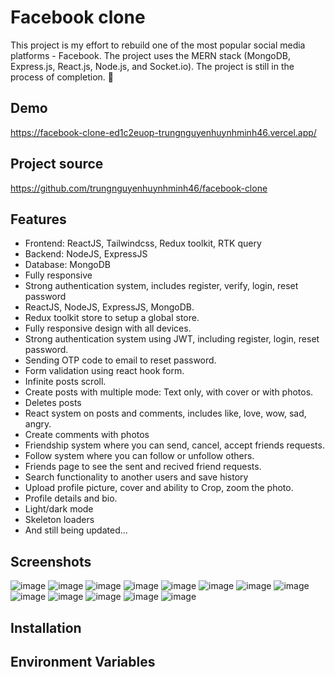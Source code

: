 # Facebook clone

This project is my effort to rebuild one of the most popular social media platforms - Facebook. The project uses the MERN stack (MongoDB, Express.js, React.js, Node.js, and Socket.io). The project is still in the process of completion. 🚀

## Demo

https://facebook-clone-ed1c2euop-trungnguyenhuynhminh46.vercel.app/

## Project source

https://github.com/trungnguyenhuynhminh46/facebook-clone

## Features

- Frontend: ReactJS, Tailwindcss, Redux toolkit, RTK query
- Backend: NodeJS, ExpressJS
- Database: MongoDB
- Fully responsive
- Strong authentication system, includes register, verify, login, reset password
- ReactJS, NodeJS, ExpressJS, MongoDB.
- Redux toolkit store to setup a global store.
- Fully responsive design with all devices.
- Strong authentication system using JWT, including register, login, reset password.
- Sending OTP code to email to reset password.
- Form validation using react hook form.
- Infinite posts scroll.
- Create posts with multiple mode: Text only, with cover or with photos.
- Deletes posts
- React system on posts and comments, includes like, love, wow, sad, angry.
- Create comments with photos
- Friendship system where you can send, cancel, accept friends requests.
- Follow system where you can follow or unfollow others.
- Friends page to see the sent and recived friend requests.
- Search functionality to another users and save history
- Upload profile picture, cover and ability to Crop, zoom the photo.
- Profile details and bio.
- Light/dark mode
- Skeleton loaders
- And still being updated...

## Screenshots

![image](https://res.cloudinary.com/dbrd0cias/image/upload/v1682591919/Facebook-clone%20demo%20images/Login_lfko0g.png)
![image](https://res.cloudinary.com/dbrd0cias/image/upload/v1682591919/Facebook-clone%20demo%20images/Register_j76pav.png)
![image](https://res.cloudinary.com/dbrd0cias/image/upload/v1682591919/Facebook-clone%20demo%20images/Confirm_account_l3edfm.png)
![image](https://res.cloudinary.com/dbrd0cias/image/upload/v1682591919/Facebook-clone%20demo%20images/Code_verification_zn06gn.png)
![image](https://res.cloudinary.com/dbrd0cias/image/upload/v1682591921/Facebook-clone%20demo%20images/Home_fxvyyy.png)
![image](https://res.cloudinary.com/dbrd0cias/image/upload/v1682591921/Facebook-clone%20demo%20images/Create_Posts_With_emoji_azhy57.png)
![image](https://res.cloudinary.com/dbrd0cias/image/upload/v1682591921/Facebook-clone%20demo%20images/Create_Posts_with_images_qxiy8g.png)
![image](https://res.cloudinary.com/dbrd0cias/image/upload/v1682591920/Facebook-clone%20demo%20images/Create_Posts_fbukqt.png)
![image](https://res.cloudinary.com/dbrd0cias/image/upload/v1682591920/Facebook-clone%20demo%20images/Post_reactions_nsnrwo.png)
![image](https://res.cloudinary.com/dbrd0cias/image/upload/v1682591921/Facebook-clone%20demo%20images/Post_Reaction_w10lkc.png)
![image](https://res.cloudinary.com/dbrd0cias/image/upload/v1682591921/Facebook-clone%20demo%20images/Profile_Page_rd0rky.png)
![image](https://res.cloudinary.com/dbrd0cias/image/upload/v1682591922/Facebook-clone%20demo%20images/Update_cover_picture_jahmjj.png)
![image](https://res.cloudinary.com/dbrd0cias/image/upload/v1682591920/Facebook-clone%20demo%20images/Update_Profile_Picture_huqtlc.png)

## Installation

## Environment Variables
